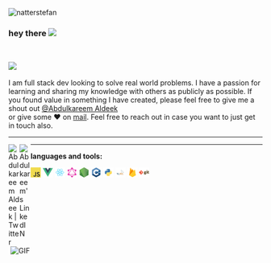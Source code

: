 ![natterstefan](https://res.cloudinary.com/deek/image/upload/v1636386308/image_processing20210620-11853-csd0d3_norbyq.png)

### hey there <img src="https://media.giphy.com/media/hvRJCLFzcasrR4ia7z/giphy.gif" width="25px">

<br>
                
![](https://komarev.com/ghpvc/?username=DeekCS&color=dc143c)

I am full stack dev looking to solve real world problems. I have a passion for learning and sharing my knowledge with others as publicly as possible. If you found value in something I have created, please feel free to give me a shout out <a href="https://www.facebook.com/Abood.Aldeek.CS/">@Abdulkareem Aldeek</a> <br>
or give some ♥ on <a href="mailto:abdelkarim.aldeek@gmail.com">mail</a>. Feel free to reach out in case you want to just get in touch also.
<hr>

<a href="https://twitter.com/deek_cs">
  <img align="left" alt="Abdulkareem Aldeek | Twitter" width="22px" src="https://raw.githubusercontent.com/peterthehan/peterthehan/master/assets/twitter.svg" />
</a>
<a href="https://www.linkedin.com/in/abdulkareem-aldeek/">
  <img align="left" alt="Abdulkareem's LinkedIN" width="22px" src="https://raw.githubusercontent.com/peterthehan/peterthehan/master/assets/linkedin.svg" />
</a>

  <img align="right" alt="GIF" src="https://github.com/abhisheknaiidu/abhisheknaiidu/blob/master/code.gif?raw=true" width="500" height="320" />


<hr>

**languages and tools:**  

<code><img height="20" src="https://raw.githubusercontent.com/github/explore/80688e429a7d4ef2fca1e82350fe8e3517d3494d/topics/javascript/javascript.png"></code>
<code><img height="20" src="https://raw.githubusercontent.com/github/explore/80688e429a7d4ef2fca1e82350fe8e3517d3494d/topics/vue/vue.png"></code>
<code><img height="20" src="https://raw.githubusercontent.com/github/explore/80688e429a7d4ef2fca1e82350fe8e3517d3494d/topics/react/react.png"></code>
<code><img height="20" src="https://raw.githubusercontent.com/github/explore/5c058a388828bb5fde0bcafd4bc867b5bb3f26f3/topics/graphql/graphql.png"></code>
<code><img height="20" src="https://raw.githubusercontent.com/github/explore/80688e429a7d4ef2fca1e82350fe8e3517d3494d/topics/nodejs/nodejs.png"></code>
<code><img height="20" src="https://raw.githubusercontent.com/github/explore/80688e429a7d4ef2fca1e82350fe8e3517d3494d/topics/cpp/cpp.png"></code>
<code><img height="20" src="https://raw.githubusercontent.com/github/explore/80688e429a7d4ef2fca1e82350fe8e3517d3494d/topics/python/python.png"></code>
<code><img height="20" src="https://raw.githubusercontent.com/github/explore/80688e429a7d4ef2fca1e82350fe8e3517d3494d/topics/mysql/mysql.png"></code>
<code><img height="20" src="https://raw.githubusercontent.com/github/explore/80688e429a7d4ef2fca1e82350fe8e3517d3494d/topics/firebase/firebase.png"></code>
<code><img height="20" src="https://raw.githubusercontent.com/github/explore/80688e429a7d4ef2fca1e82350fe8e3517d3494d/topics/git/git.png"></code>
<!-- I am interested in **web development** and **computer science** I graduated from Al-Balqa' Applied University with a , **very good grade** in Computer Science , I love creating websites, learning new technologies, and sharing my knowledge with others. I have high energy to add, great value to offer, a teamwork spirit, and a passion for website development. I have leadership qualities, control qualities, and abilities for self-learning. -->
<!--  **DeekCS/DeekCS** is a ✨ _special_ ✨ repository because its `README.md` (this file) appears on your GitHub profile. -->

